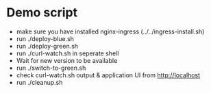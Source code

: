 # Demo script

* make sure you have installed nginx-ingress (../../ingress-install.sh)
* run ./deploy-blue.sh
* run ./deploy-green.sh
* run ./curl-watch.sh in seperate shell
* Wait for new version to be available
* run ./switch-to-green.sh
* check curl-watch.sh output & application UI from [http://localhost](http://localhost)
* run ./cleanup.sh
